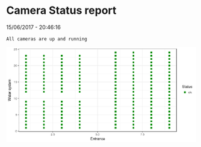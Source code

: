 Camera Status report
================
15/06/2017 - 20:46:16

    All cameras are up and running

![](camreport_files/figure-markdown_github/unnamed-chunk-2-1.png)
